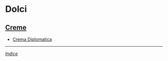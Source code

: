 # Dolci

## [Creme](Creme)

- [Crema Diplomatica](Creme/Crema-Diplomatica.md)

***

*[Indice](../Readme.md)*